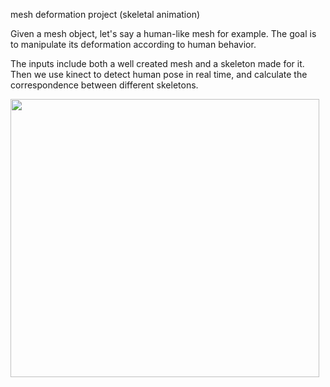 mesh deformation project (skeletal animation)

Given a mesh object, let's say a human-like mesh for example. The goal is to manipulate its deformation according to human behavior.

The inputs include both a well created mesh and a skeleton made for it. Then we use kinect to detect human pose in real time, and calculate the correspondence between different skeletons.

<a href="final result"><img src="https://cloud.githubusercontent.com/assets/4888418/22627005/7ced4668-ebf4-11e6-938d-79a5d63d5474.png" align="center" height="445" width="494" ></a>
